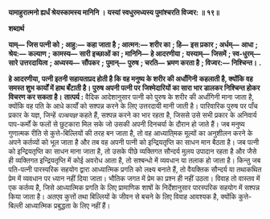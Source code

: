 **यामाहुरात्मनो ह्यर्धं श्रेयस्कामस्य मानिनि ।** **यस्यां स्वधुरमध्यस्य पुमांश्चरति विज्वर: ॥ १९॥** 

**शब्दार्थ** 

**याम्—** **जिस पत्नी को** **; आहु:—** **कहा जाता है** **; आत्मन:—** **शरीर का** **; हि—** **इस प्रकार** **; अर्धम्—** **आधा** **; श्रेय:—** **कल्याण** **;** **कामस्य—** **सारी इच्छाओं का** **; मानिनि—** **हे आदरणीया** **; यस्याम्—** **जिसमें** **; स्व-धुरम्—** **सारे उत्तरदायित्व** **; अध्यस्य—** **सौंपकर** **;** **पुमान्—** **पुरुष** **; चरति—** **भ्रमण करता है** **; विज्वर:—** **निश्चिन्त।** **.** 

**हे आदरणीया, पत्नी इतनी सहायताप्रद होती है कि वह मनुष्य के शरीर की अर्धांगिनी** **कहलाती है, क्योंकि वह समस्त शुभ कार्यों में हाथ बँटाती है। पुरुष अपनी पत्नी पर** **जिश्मेदारियों का सारा भार डालकर निश्चिन्त होकर विचरण कर सकता है।** **तात्पर्य :** वैदिक आदेशानुसार पत्नी को पुरुष के शरीर की अर्धांगिनी माना जाता है, क्योंकि वह पति के आधे कार्यों को सश्पन्न करने के लिए उत्तरदायी मानी जाती है। पारिवारिक पुरुष पर पाँच प्रकार के यज्ञ, जिन्हें *पञ्चयज्ञ* कहते हैं, सश्पन्न करने का भार रहता है, जिससे उसे सभी प्रकार के अनिवार्य पाप-कर्मों के फलों से छुटकारा मिल सके जो उसकी अपनी दिनचर्या के दौरान हो जाते हैं। जब मनुष्य गुणात्मक रीति से कुत्ते-बिल्लियों की तरह बन जाता है, तो वह आध्याति्मक मूल्यों का अनुशीलन करने के अपने कर्तव्यों को भूल जाता है और तब वह अपनी पत्नी को इन्द्रियतृप्ति का साधन मान बैठता है। जब पत्नी को इन्द्रियतृप्ति का साधन माना जाता है, तो उसके पीछे व्यक्तिगत सौन्दर्य मुलय उपादान रहता है और जैसे ही व्यक्तिगत इन्द्रियतृप्ति में कोई अवरोध आता है, तो सश्बन्धो में व्यवधान या तलाक हो जाता है। किन्तु जब पति-पत्नी पारस्परिक सहयोग द्वारा आध्यात्मिक प्रगति को लक्ष्य बनाते हैं, तो वैयक्तिक सौन्दर्य या तथाकथित प्रेम में व्यवधान पर ध्यान नहीं दिया जाता। भौतिक जगत में प्रेम का प्रश्न ही नहीं उठता। विवाह तो वास्तव में एक कर्तव्य है, जिसे आध्यात्मिक प्रगति के लिए प्रामाणिक शाषों के निर्देशानुसार पारस्परिक सहयोग में सश्पन्न किया जाता है। अतएव कुत्तों तथा बिल्लियों के जीवन से बचने के लिए विवाह आवश्यक है, क्योंकि कुत्ते- बिल्ली आध्यात्मिक प्रबुद्धता के लिए नहीं हैं।  